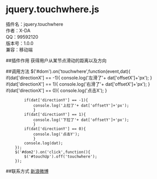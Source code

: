 # jquery.touchwhere.js
插件名：jquery.touchwhere<br>
作者：X-DA<br>
QQ：99592120<br>
版本号：1.0.0<br>
兼容：移动端

##插件作用
获得用户从某节点滑动的距离以及方向

##调用方法
		$('#dom').on('touchwhere',function(event,dat){
			if(dat['directionX'] == -1){
				console.log('左滑了'+ dat['offsetX']+'px');
				}
			if(dat['directionX'] == 1){
				console.log('右滑了'+ dat['offsetX']+'px');
				}
			if(dat['directionX'] == 0){
				console.log('点击X');
				}
			
			if(dat['directionY'] == -1){
				console.log('上拉了'+ dat['offsetY']+'px');
				}
			if(dat['directionY'] == 1){
				console.log('下拉了'+ dat['offsetY']+'px');
				}
			if(dat['directionY'] == 0){
				console.log('点击Y');
				}
			console.log(dat);
		});
		$('#dom2').on('click',function(){
			$('#touchUp').off('touchwhere');
		});
##联系方式
[新浪微博](http://weibo.com/u/1957155830)
